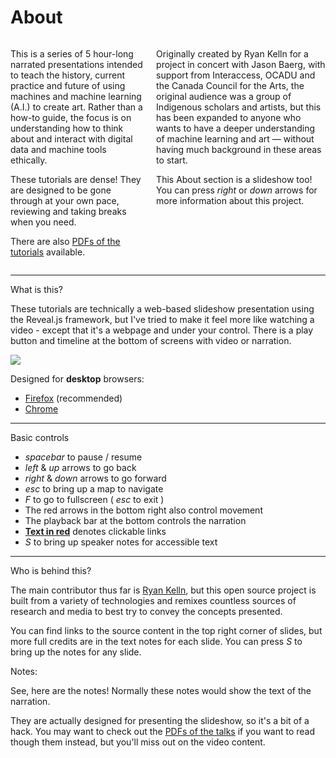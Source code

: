 <!-- .slide: id="about" data-audio-advance="-1" -->
# About

<div class="columns">

<div class="small instructions left column">

This is a series of 5 hour-long narrated presentations intended to teach 
the history, current practice and future of using machines and machine learning (A.I.) to create art. Rather than a how-to guide, the focus is on understanding how to think about and interact with digital data and machine tools ethically.

These tutorials are dense! They are designed to be gone through at your own pace, reviewing and taking breaks when you need. 

There are also [PDFs of the tutorials](../text_versions/) available.
</div>

<div class="small instructions left column">

Originally created by Ryan Kelln for a project in concert with Jason Baerg, with support from Interaccess, OCADU  and the Canada Council for the Arts, the original audience was a group of Indigenous scholars and artists, but this has been expanded to anyone who wants to have a deeper understanding of machine learning and art — without having much background in these areas to start.

This About section is a slideshow too! You can press _right_ or _down_ arrows for more information about this project.

</div>

</div>

---
<!-- .slide: id="what-is-this" data-audio-advance="-1" -->
What is this?

These tutorials are technically a web-based slideshow presentation using the Reveal.js framework, but I've tried to make it feel more like watching a video - except that it's a webpage and under your control. There is a play button and timeline at the bottom of screens with video or narration.<!-- .element: class="small tall left" -->

![](../images/reveal-white-text.svg)

<div class="small">

Designed for **desktop** browsers:
* [Firefox](https://www.mozilla.org/firefox/new/) (recommended)
* [Chrome](https://www.google.com/chrome/)

</div>

---
<!-- .slide: id="controls" data-audio-advance="-1" -->
Basic controls

<div class="small instructions">

* _spacebar_ to pause / resume
* _left_ & _up_ arrows to go back
* _right_ & _down_ arrows to go forward
* _esc_ to bring up a map to navigate
* _F_ to go to fullscreen ( _esc_ to exit )
* The red arrows in the bottom right also control movement
* The playback bar at the bottom controls the narration
* [**Text in red**](#) denotes clickable links
* _S_ to bring up speaker notes for accessible text
</div>

---
<!-- .slide: id="who" data-audio-advance="-1" -->
Who is behind this?

<div class="small instructions tall left">

The main contributor thus far is [Ryan Kelln](http://ryankelln.com), but this open source project is built from a variety of technologies and remixes countless sources of research and media to best try to convey the concepts presented.<!-- .element: class="lighten" -->

You can find links to the source content in the top right corner of slides, but more full credits are in the text notes for each slide. You can press _S_ to bring up the notes for any slide.

</div>

Notes:

See, here are the notes! Normally these notes would show the text of the narration.

They are actually designed for presenting the slideshow, so it's a bit of a hack. You may want to check out the [PDFs of the talks](../text_versions/) if you want to read though them instead, but you'll miss out on the video content.